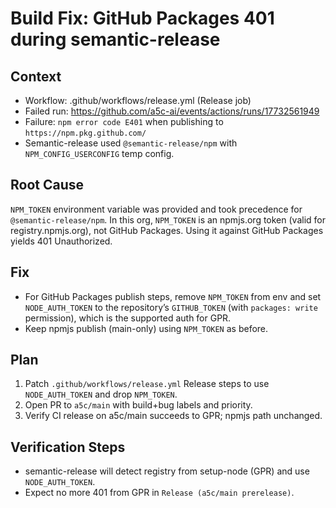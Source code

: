 # Build Fix: GitHub Packages 401 during semantic-release

## Context

- Workflow: .github/workflows/release.yml (Release job)
- Failed run: https://github.com/a5c-ai/events/actions/runs/17732561949
- Failure: `npm error code E401` when publishing to `https://npm.pkg.github.com/`
- Semantic-release used `@semantic-release/npm` with `NPM_CONFIG_USERCONFIG` temp config.

## Root Cause

`NPM_TOKEN` environment variable was provided and took precedence for `@semantic-release/npm`. In this org, `NPM_TOKEN` is an npmjs.org token (valid for registry.npmjs.org), not GitHub Packages. Using it against GitHub Packages yields 401 Unauthorized.

## Fix

- For GitHub Packages publish steps, remove `NPM_TOKEN` from env and set `NODE_AUTH_TOKEN` to the repository’s `GITHUB_TOKEN` (with `packages: write` permission), which is the supported auth for GPR.
- Keep npmjs publish (main-only) using `NPM_TOKEN` as before.

## Plan

1. Patch `.github/workflows/release.yml` Release steps to use `NODE_AUTH_TOKEN` and drop `NPM_TOKEN`.
2. Open PR to `a5c/main` with build+bug labels and priority.
3. Verify CI release on a5c/main succeeds to GPR; npmjs path unchanged.

## Verification Steps

- semantic-release will detect registry from setup-node (GPR) and use `NODE_AUTH_TOKEN`.
- Expect no more 401 from GPR in `Release (a5c/main prerelease)`.
